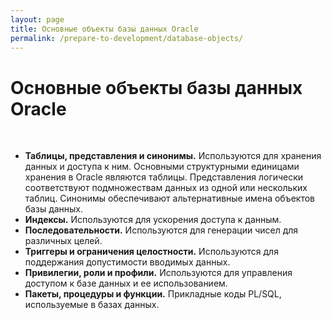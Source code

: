 ```yaml
---
layout: page
title: Основные объекты базы данных Oracle
permalink: /prepare-to-development/database-objects/
---
```


# Основные объекты базы данных Oracle


<br/>

<ul>
<li><strong>Таблицы, представления и синонимы.</strong> Используются для хранения данных и доступа к ним. Основными структурными единицами хранения в Oracle являются таблицы. Представления логически соответствуют подмножествам данных из одной или нескольких таблиц. Синонимы обеспечивают альтернативные имена объектов базы данных.</li>
<li><strong>Индексы.</strong> Используются для ускорения доступа к данным.</li>
<li><strong>Последовательности.</strong> Используются для генерации чисел для различных целей.</li>
<li><strong>Триггеры и ограничения целостности.</strong> Используются для поддержания допустимости вводимых данных.</li>
<li><strong>Привилегии, роли и профили.</strong> Используются для управления доступом к базе данных и ее использованием.</li>
<li><strong>Пакеты, процедуры и функции.</strong> Прикладные коды PL/SQL, используемые в базах данных.</li>
</ul>
